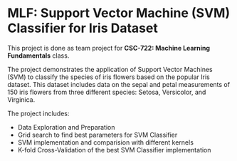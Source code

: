 # MLF: Support Vector Machine (SVM) Classifier for Iris Dataset

This project is done as team project for **CSC-722: Machine Learning Fundamentals** class.

The project demonstrates the application of Support Vector Machines (SVM) to classify the species of iris flowers based on the popular Iris dataset. This dataset includes data on the sepal and petal measurements of 150 iris flowers from three different species: Setosa, Versicolor, and Virginica.

The project includes:
- Data Exploration and Preparation
- Grid search to find best parameters for SVM Classifier
- SVM implementation and comparision with different kernels
- K-fold Cross-Validation of the best SVM Classifier implementation

